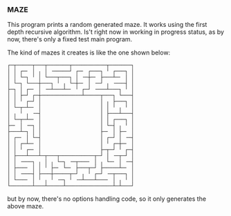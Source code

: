 ### MAZE

This program prints a random generated maze.  It works using the
first depth recursive algorithm.  Is't right now in working in
progress status, as by now, there's only a fixed test main
program.

The kind of mazes it creates is like the one shown below:

    ┌─┬─────┬───┬───────┬───────────┬───────┐
    │ │ ┌─╴ │ ╷ │ ╶─────┘ ┌─╴ ┌───┐ ╵ ┌───┐ │
    │ │ └─┐ ╵ │ └───┬───┐ │ ╶─┼─╴ ├───┴─╴ │ │
    │ └─┐ └───┼───┐ ╵ ╷ └─┼─╴ │ ╶─┘ ╷ ╶───┤ │
    ├─┐ │ ┌─╴ │ ╶─┴───┴─╴ ╵ ┌─┘ ╶───┴───┐ ╵ │
    │ │ ├─┘ ┌─┼─────────────┴─────┬───┐ └───┤
    │ │ ╵ ┌─┘ │                   │ ╷ ├───┐ │
    │ └─┬─┴─╴ │                   │ │ ╵ ╷ ╵ │
    │ ╷ ╵ ╷ ╶─┤                   │ ├───┴───┤
    │ └─┬─┴─╴ │                   │ │ ┌───┐ │
    ├─╴ │ ╶─┐ │                   │ └─┤ ╷ ╵ │
    ├───┴─┐ │ │                   ├─╴ │ ├─╴ │
    │ ┌─╴ │ └─┤                   │ ┌─┘ │ ╶─┤
    │ │ ┌─┴─╴ │                   │ ╵ ┌─┼─╴ │
    │ │ ╵ ┌─╴ │                   ├─┬─┘ ╵ ┌─┤
    │ ├───┴───┴─┬───┬───────────┬─┘ │ ╶─┬─┘ │
    │ │ ╶───┐ ╷ │ ╷ └─┐ ╶─┬───╴ │ ╷ └─╴ │ ╶─┤
    │ ├───╴ │ │ ╵ ├─╴ └─╴ ├───┬─┘ ├─────┴─╴ │
    │ │ ╶───┤ ├───┼─────┬─┘ ╷ ╵ ┌─┘ ╶─┬───┐ │
    │ └───╴ │ ╵ ╷ ╵ ╶─┐ ╵ ╶─┴───┴───╴ │ ╷ ╵ │
    └───────┴───┴─────┴───────────────┴─┴───┘

 but by now, there's no options handling code, so it only
 generates the above maze.
